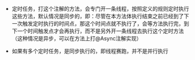 - 定时任务，打这个注解的方法，会专门开一条线程，按照定义的规则定时执行这些方法，默认情况是同步的，即：尽管在本方法体执行结束之前已经到了下一次触发定时执行的时间点，那这个时间点就不执行了，会等方法执行完，到下一个时间触发点才会再执行，而不是另外开一条线程去执行这个定时方法（这种情况是异步，可以在方法上打@Async注解实现）

- 如果有多个定时任务，是同步执行的，即线程赛跑，并不是并行执行

